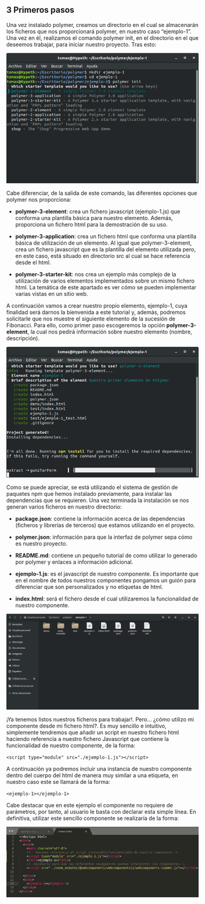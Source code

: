 ## 3 Primeros pasos

Una vez instalado polymer, creamos un directorio en el cual se almacenarán los ficheros que nos proporcionará polymer, en nuestro caso “ejemplo-1”. Una vez en él, realizamos el comando polymer init, en el directorio en el que deseemos trabajar, para iniciar nuestro proyecto. Tras esto:

!["Comando polymer init"](images/2.png "Comando polymer init")

Cabe diferenciar, de la salida de este comando, las diferentes opciones que polymer nos proporciona:
* **polymer-3-element**: crea un fichero javascript (ejemplo-1.js) que conforma una plantilla básica para nuestro elemento. Además, proporciona un fichero html para la demostración  de su uso.

* **polymer-3-application**: crea un fichero html que conforma una plantilla básica de utilización de un elemento. Al igual que polymer-3-element, crea un fichero javascript que es la plantilla del elemento utilizada pero, en este caso, está situado en directorio src al cual se hace referencia desde el html. 

* **polymer-3-starter-kit**: nos crea un ejemplo más complejo de la utilización de varios elementos implementados sobre un mismo fichero html. La temática de este apartado es ver cómo se pueden implementar varias vistas en un sitio web.

A continuación vamos a crear nuestro propio elemento, ejemplo-1, cuya finalidad será darnos la bienvenida a este tutorial y, además, podremos solicitarle que nos muestre el siguiente elemento de la sucesión de Fibonacci. Para ello, como primer paso escogeremos la opción **polymer-3-element**, la cual nos pedirá información sobre nuestro elemento (nombre, descripción).

!["Opción polymer-3-element"](images/3.png "Opción polymer-3-element")

Como se puede apreciar, se está utilizando el sistema de gestión de paquetes npm que hemos instalado previamente, para instalar las dependencias que se requieren. Una vez terminada la instalación se nos generan varios ficheros en nuestro directorio:

* **package.json**: contiene la información acerca de las dependencias (ficheros y librerías de terceros) que estamos utilizando en el proyecto.

* **polymer.json**: información para que la interfaz de polymer sepa cómo es nuestro proyecto.

* **README.md**: contiene un pequeño tutorial de como utilizar lo generado por polymer y enlaces a información adicional.

* **ejemplo-1.js**: es el javascript de nuestro componente. Es importante que en el nombre de todos nuestros componentes pongamos un guión para diferenciar que son personalizados y no etiquetas de html.

* **index.html**: será el fichero desde el cual utilizaremos la funcionalidad de nuestro componente.

!["Archivos generados por polymer-3-element"](images/5.png "Archivos generados por polymer-3-element")

¡Ya tenemos listos nuestros ficheros para trabajar!. Pero... ¿cómo utilizo mi componente desde mi fichero html?. Es muy sencillo e intuitivo, simplemente tendremos que añadir un script en nuestro fichero html haciendo referencia a nuestro fichero Javascript que contiene la funcionalidad de nuestro componente, de la forma:
```
<script type="module" src="./ejemplo-1.js"></script>
```
A continuación ya podremos incluir una instancia de nuestro componente dentro del cuerpo del html de manera muy similar a una etiqueta, en nuestro caso este se llamará de la forma:
```
<ejemplo-1></ejemplo-1>
```
Cabe destacar que en este ejemplo el componente no requiere de parámetros, por tanto, al usuario le basta con declarar esta simple línea. En definitiva, utilizar este sencillo componente se realizaría de la forma:

!["Nuestro primer componente"](images/html.png "Nuestro primer componente")
